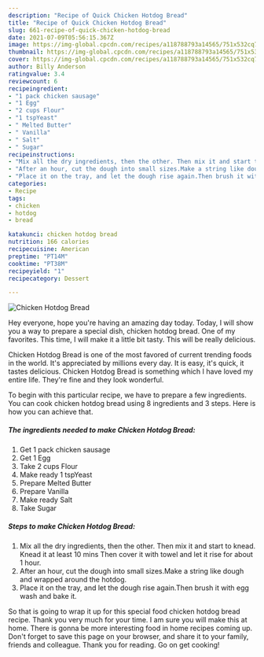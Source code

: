 ```yaml
---
description: "Recipe of Quick Chicken Hotdog Bread"
title: "Recipe of Quick Chicken Hotdog Bread"
slug: 661-recipe-of-quick-chicken-hotdog-bread
date: 2021-07-09T05:56:15.367Z
image: https://img-global.cpcdn.com/recipes/a118788793a14565/751x532cq70/chicken-hotdog-bread-recipe-main-photo.jpg
thumbnail: https://img-global.cpcdn.com/recipes/a118788793a14565/751x532cq70/chicken-hotdog-bread-recipe-main-photo.jpg
cover: https://img-global.cpcdn.com/recipes/a118788793a14565/751x532cq70/chicken-hotdog-bread-recipe-main-photo.jpg
author: Billy Anderson
ratingvalue: 3.4
reviewcount: 6
recipeingredient:
- "1 pack chicken sausage"
- "1 Egg"
- "2 cups Flour"
- "1 tspYeast"
- " Melted Butter"
- " Vanilla"
- " Salt"
- " Sugar"
recipeinstructions:
- "Mix all the dry ingredients, then the other. Then mix it and start to knead. Knead it at least 10 mins Then cover it with towel and let it rise for about 1 hour."
- "After an hour, cut the dough into small sizes.Make a string like dough and wrapped around the hotdog."
- "Place it on the tray, and let the dough rise again.Then brush it with egg wash and bake it."
categories:
- Recipe
tags:
- chicken
- hotdog
- bread

katakunci: chicken hotdog bread 
nutrition: 166 calories
recipecuisine: American
preptime: "PT14M"
cooktime: "PT38M"
recipeyield: "1"
recipecategory: Dessert

---
```



![Chicken Hotdog Bread](https://img-global.cpcdn.com/recipes/a118788793a14565/751x532cq70/chicken-hotdog-bread-recipe-main-photo.jpg)

Hey everyone, hope you're having an amazing day today. Today, I will show you a way to prepare a special dish, chicken hotdog bread. One of my favorites. This time, I will make it a little bit tasty. This will be really delicious.

Chicken Hotdog Bread is one of the most favored of current trending foods in the world. It's appreciated by millions every day. It is easy, it's quick, it tastes delicious. Chicken Hotdog Bread is something which I have loved my entire life. They're fine and they look wonderful.




To begin with this particular recipe, we have to prepare a few ingredients. You can cook chicken hotdog bread using 8 ingredients and 3 steps. Here is how you can achieve that.

<!--inarticleads1-->

##### The ingredients needed to make Chicken Hotdog Bread:

1. Get 1 pack chicken sausage
1. Get 1 Egg
1. Take 2 cups Flour
1. Make ready 1 tspYeast
1. Prepare  Melted Butter
1. Prepare  Vanilla
1. Make ready  Salt
1. Take  Sugar




<!--inarticleads2-->

##### Steps to make Chicken Hotdog Bread:

1. Mix all the dry ingredients, then the other. Then mix it and start to knead. Knead it at least 10 mins Then cover it with towel and let it rise for about 1 hour.
1. After an hour, cut the dough into small sizes.Make a string like dough and wrapped around the hotdog.
1. Place it on the tray, and let the dough rise again.Then brush it with egg wash and bake it.




So that is going to wrap it up for this special food chicken hotdog bread recipe. Thank you very much for your time. I am sure you will make this at home. There is gonna be more interesting food in home recipes coming up. Don't forget to save this page on your browser, and share it to your family, friends and colleague. Thank you for reading. Go on get cooking!
